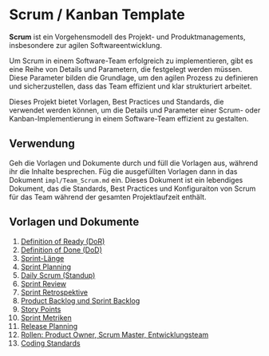 # Scrum / Kanban Template

__Scrum__ ist ein Vorgehensmodell des Projekt- und Produktmanagements, insbesondere zur agilen Softwareentwicklung.

Um Scrum in einem Software-Team erfolgreich zu implementieren, gibt es eine Reihe von Details und Parametern, die festgelegt werden müssen. Diese Parameter bilden die Grundlage, um den agilen Prozess zu definieren und sicherzustellen, dass das Team effizient und klar strukturiert arbeitet. 

Dieses Projekt bietet Vorlagen, Best Practices und Standards, die verwendet werden können, um die Details und Parameter einer Scrum- oder Kanban-Implementierung in einem Software-Team effizient zu gestalten.

## Verwendung

Geh die Vorlagen und Dokumente durch und füll die Vorlagen aus, während ihr die Inhalte besprechen. Füg die ausgefüllten Vorlagen dann in das Dokument `impl/Team_Scrum.md` ein. Dieses Dokument ist ein lebendiges Dokument, das die Standards, Best Practices und Konfiguraiton von Scrum für das Team während der gesamten Projektlaufzeit enthält.


## Vorlagen und Dokumente

1. [Definition of Ready (DoR)](/src/Definition_of_Ready.md)
2. [Definition of Done (DoD)](/src/Definition_of_Done.md)
3. [Sprint-Länge](/src/Sprint_Laenge.md)
4. [Sprint Planning](/src/Sprint_Planning.md)
5. [Daily Scrum (Standup)](/src/Sprint_Planning.md)
6. [Sprint Review](/src/Sprint_Review.md)
7. [Sprint Retrospektive](/src/Sprint_Retrospektive.md)
8. [Product Backlog und Sprint Backlog](/src/Backlog.md)
9. [Story Points](/src/Story_Points.md)
10. [Sprint Metriken](/src/Sprint_Metriken.md)
11. [Release Planning](/src/Release_Planning.md)
12. [Rollen: Product Owner, Scrum Master, Entwicklungsteam](/src/Rollen.md)
13. [Coding Standards](/src/Coding_Standards.md)
